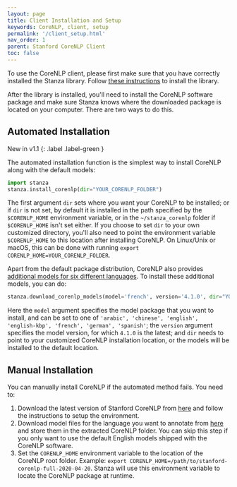 ```yaml
---
layout: page
title: Client Installation and Setup
keywords: CoreNLP, client, setup
permalink: '/client_setup.html'
nav_order: 1
parent: Stanford CoreNLP Client
toc: false
---
```


To use the CoreNLP client, please first make sure that you have correctly installed the Stanza library. Follow [these instructions](installation_usage#installation) to install the library.

After the library is installed, you'll need to install the CoreNLP software package and make sure Stanza knows where the downloaded package is located on your computer. There are two ways to do this.

## Automated Installation

New in v1.1
{: .label .label-green }

The automated installation function is the simplest way to install CoreNLP along with the default models:
```python
import stanza
stanza.install_corenlp(dir="YOUR_CORENLP_FOLDER")
```
The first argument `dir` sets where you want your CoreNLP to be installed; or if `dir` is not set, by default it is installed in the path specified by the `$CORENLP_HOME` environment variable, or in the `~/stanza_corenlp` folder if `$CORENLP_HOME` isn't set either. If you choose to set `dir` to your own customized directory, you'll also need to point the environment variable `$CORENLP_HOME` to this location after installing CoreNLP. On Linux/Unix or macOS, this can be done with running `export CORENLP_HOME=YOUR_CORENLP_FOLDER`.

Apart from the default package distribution, CoreNLP also provides [additional models for six different languages](https://stanfordnlp.github.io/CoreNLP/index.html#download). To install these additional models, you can do:
```python
stanza.download_corenlp_models(model='french', version='4.1.0', dir="YOUR_CORENLP_FOLDER")
```
Here the `model` argument specifies the model package that you want to install, and can be set to one of `'arabic', 'chinese', 'english', 'english-kbp', 'french', 'german', 'spanish'`; the `version` argument specifies the model version, for which `4.1.0` is the latest; and `dir` needs to point to your customized CoreNLP installation location, or the models will be installed to the default location.


## Manual Installation

You can manually install CoreNLP if the automated method fails. You need to:

1. Download the latest version of Stanford CoreNLP from [here](https://stanfordnlp.github.io/CoreNLP/download.html) and follow the instructions to setup the environment.
2. Download model files for the language you want to annotate from [here](https://stanfordnlp.github.io/CoreNLP/download.html) and store them in the extracted CoreNLP folder. You can skip this step if you only want to use the default English models shipped with the CoreNLP software.
3. Set the `CORENLP_HOME` environment variable to the location of the CoreNLP root folder.  Example: `export CORENLP_HOME=/path/to/stanford-corenlp-full-2020-04-20`. Stanza will use this environment variable to locate the CoreNLP package at runtime.
